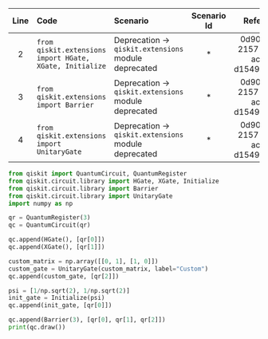 | Line | Code | Scenario | Scenario Id | Reference | Artifact | Refactoring |
| :--: | :--- | :------- | :---------: | :-------: | :------- | :---------- |
| 2 | `from qiskit.extensions import HGate, XGate, Initialize` | Deprecation -> `qiskit.extensions` module deprecated | * | 0d905038-2157-411e-ac50-d15493357af5 | qiskit.extensions | `from qiskit.circuit.library import HGate, XGate, Initialize` |
| 3 | `from qiskit.extensions import Barrier` | Deprecation -> `qiskit.extensions` module deprecated | * | 0d905038-2157-411e-ac50-d15493357af5 | qiskit.extensions | `from qiskit.circuit.library import Barrier` |
| 4 | `from qiskit.extensions import UnitaryGate` | Deprecation -> `qiskit.extensions` module deprecated | * | 0d905038-2157-411e-ac50-d15493357af5 | qiskit.extensions | `from qiskit.circuit.library import UnitaryGate` |


```python
from qiskit import QuantumCircuit, QuantumRegister
from qiskit.circuit.library import HGate, XGate, Initialize
from qiskit.circuit.library import Barrier
from qiskit.circuit.library import UnitaryGate
import numpy as np

qr = QuantumRegister(3)
qc = QuantumCircuit(qr)

qc.append(HGate(), [qr[0]])
qc.append(XGate(), [qr[1]])

custom_matrix = np.array([[0, 1], [1, 0]])
custom_gate = UnitaryGate(custom_matrix, label="Custom")
qc.append(custom_gate, [qr[2]])

psi = [1/np.sqrt(2), 1/np.sqrt(2)]
init_gate = Initialize(psi)
qc.append(init_gate, [qr[0]])

qc.append(Barrier(3), [qr[0], qr[1], qr[2]])
print(qc.draw())
```